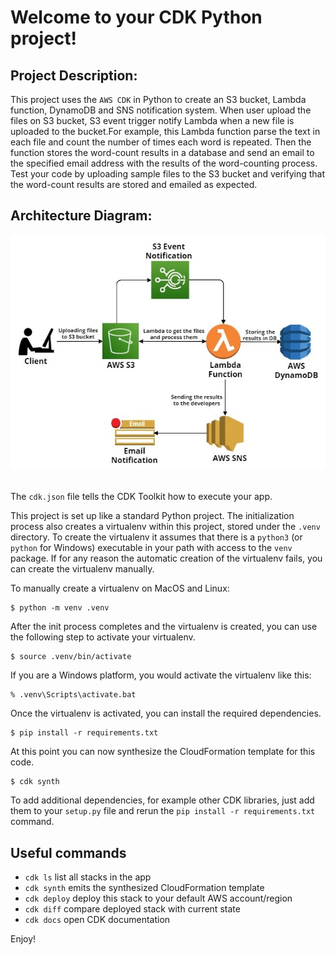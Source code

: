 
# Welcome to your CDK Python project!
## Project Description:
This project uses the `AWS CDK` in Python to create an S3 bucket, Lambda function, DynamoDB and SNS notification system. When user upload the files on S3 bucket, S3 event trigger notify Lambda when a new file is uploaded to the bucket.For example, this Lambda function parse the text in each file and count the number of times each word is repeated. Then the function stores the word-count results in a database and send an email to the specified email address with the results of the word-counting process. Test your code by uploading sample files to the S3 bucket and verifying that the word-count results are stored and emailed as expected.

## Architecture Diagram:

<div align="center">
   <div align="center">
    <img src="Architecture_Diagram/Process_S3Data_and_NotificationAlerts_Diagram.jpg" width='700'/>
  </div>
</div>
</br>

The `cdk.json` file tells the CDK Toolkit how to execute your app.

This project is set up like a standard Python project.  The initialization
process also creates a virtualenv within this project, stored under the `.venv`
directory.  To create the virtualenv it assumes that there is a `python3`
(or `python` for Windows) executable in your path with access to the `venv`
package. If for any reason the automatic creation of the virtualenv fails,
you can create the virtualenv manually.

To manually create a virtualenv on MacOS and Linux:

```
$ python -m venv .venv
```

After the init process completes and the virtualenv is created, you can use the following
step to activate your virtualenv.

```
$ source .venv/bin/activate
```

If you are a Windows platform, you would activate the virtualenv like this:

```
% .venv\Scripts\activate.bat
```

Once the virtualenv is activated, you can install the required dependencies.

```
$ pip install -r requirements.txt
```

At this point you can now synthesize the CloudFormation template for this code.

```
$ cdk synth
```

To add additional dependencies, for example other CDK libraries, just add
them to your `setup.py` file and rerun the `pip install -r requirements.txt`
command.

## Useful commands

 * `cdk ls`          list all stacks in the app
 * `cdk synth`       emits the synthesized CloudFormation template
 * `cdk deploy`      deploy this stack to your default AWS account/region
 * `cdk diff`        compare deployed stack with current state
 * `cdk docs`        open CDK documentation

Enjoy!





